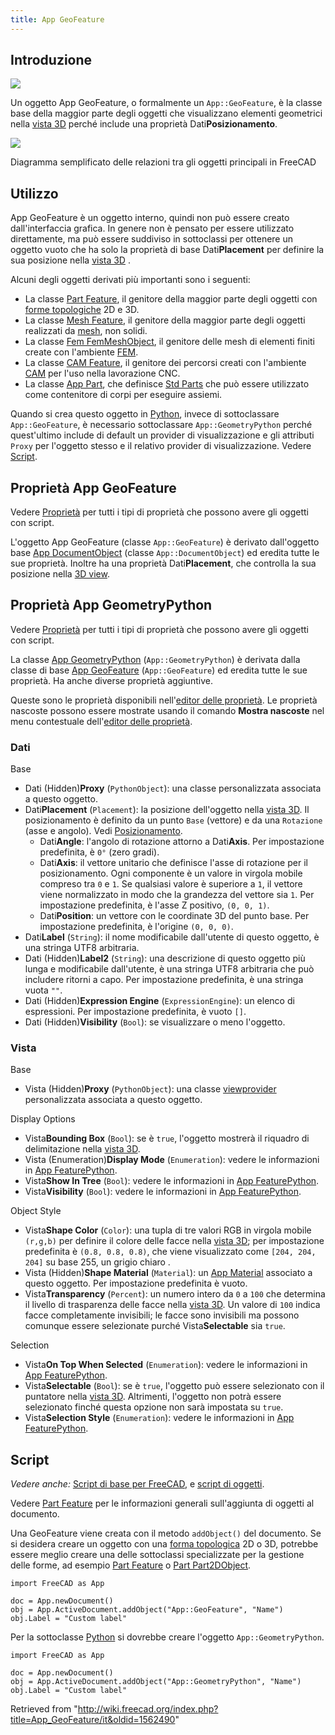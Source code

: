 ```yaml
---
title: App GeoFeature
---
```

## Introduzione

![](/images/Feature.svg)

Un oggetto App GeoFeature, o formalmente un `App::GeoFeature`, è la classe base della maggior parte degli oggetti che visualizzano elementi geometrici nella [vista 3D](/3D_view/it "3D view/it") perché include una proprietà Dati**Posizionamento**.

![](/images/FreeCAD_core_objects.svg)

Diagramma semplificato delle relazioni tra gli oggetti principali in FreeCAD

## Utilizzo

App GeoFeature è un oggetto interno, quindi non può essere creato dall'interfaccia grafica. In genere non è pensato per essere utilizzato direttamente, ma può essere suddiviso in sottoclassi per ottenere un oggetto vuoto che ha solo la proprietà di base Dati**Placement** per definire la sua posizione nella [vista 3D](/3D_view/it "3D view/it") .

Alcuni degli oggetti derivati più importanti sono i seguenti:

* La classe [Part Feature](/Part_Feature/it "Part Feature/it"), il genitore della maggior parte degli oggetti con [forme topologiche](/Part_TopoShape/it "Part TopoShape/it") 2D e 3D.
* La classe [Mesh Feature](/Mesh_Feature/it "Mesh Feature/it"), il genitore della maggior parte degli oggetti realizzati da [mesh](/Mesh_MeshObject/it "Mesh MeshObject/it"), non solidi.
* La classe [Fem FemMeshObject](/FEM_Mesh/it "FEM Mesh/it"), il genitore delle mesh di elementi finiti create con l'ambiente [FEM](/FEM_Workbench/it "FEM Workbench/it").
* La classe [CAM Feature](/index.php?title=CAM_Feature/it&action=edit&redlink=1 "CAM Feature/it (page does not exist)"), il genitore dei percorsi creati con l'ambiente [CAM](/CAM_Workbench/it "CAM Workbench/it") per l'uso nella lavorazione CNC.
* La classe [App Part](/App_Part/it "App Part/it"), che definisce [Std Parts](/Std_Part/it "Std Part/it") che può essere utilizzato come contenitore di corpi per eseguire assiemi.

Quando si crea questo oggetto in [Python](/Python/it "Python/it"), invece di sottoclassare `App::GeoFeature`, è necessario sottoclassare `App::GeometryPython` perché quest'ultimo include di default un provider di visualizzazione e gli attributi `Proxy` per l'oggetto stesso e il relativo provider di visualizzazione. Vedere [Script](#Script).

## Proprietà App GeoFeature

Vedere [Proprietà](/Property/it "Property/it") per tutti i tipi di proprietà che possono avere gli oggetti con script.

L'oggetto App GeoFeature (classe `App::GeoFeature`) è derivato dall'oggetto base [App DocumentObject](/App_DocumentObject/it "App DocumentObject/it") (classe `App::DocumentObject`) ed eredita tutte le sue proprietà. Inoltre ha una proprietà Dati**Placement**, che controlla la sua posizione nella [3D view](/3D_view "3D view").

## Proprietà App GeometryPython

Vedere [Proprietà](/Property/it "Property/it") per tutti i tipi di proprietà che possono avere gli oggetti con script.

La classe [App GeometryPython](/App_GeoFeature "App GeoFeature") (`App::GeometryPython`) è derivata dalla classe di base [App GeoFeature](/App_GeoFeature "App GeoFeature") (`App::GeoFeature`) ed eredita tutte le sue proprietà. Ha anche diverse proprietà aggiuntive.

Queste sono le proprietà disponibili nell'[editor delle proprietà](/Property_editor/it "Property editor/it"). Le proprietà nascoste possono essere mostrate usando il comando **Mostra nascoste** nel menu contestuale dell'[editor delle proprietà](/Property_editor/it "Property editor/it").

### Dati

Base

* Dati (Hidden)**Proxy** (`PythonObject`): una classe personalizzata associata a questo oggetto.
* Dati**Placement** (`Placement`): la posizione dell'oggetto nella [vista 3D](/3D_view/it "3D view/it"). Il posizionamento è definito da un punto `Base` (vettore) e da una `Rotazione` (asse e angolo). Vedi [Posizionamento](/Placement/it "Placement/it").
  + Dati**Angle**: l'angolo di rotazione attorno a Dati**Axis**. Per impostazione predefinita, è `0°` (zero gradi).
  + Dati**Axis**: il vettore unitario che definisce l'asse di rotazione per il posizionamento. Ogni componente è un valore in virgola mobile compreso tra `0` e `1`. Se qualsiasi valore è superiore a `1`, il vettore viene normalizzato in modo che la grandezza del vettore sia `1`. Per impostazione predefinita, è l'asse Z positivo, `(0, 0, 1)`.
  + Dati**Position**: un vettore con le coordinate 3D del punto base. Per impostazione predefinita, è l'origine `(0, 0, 0)`.
* Dati**Label** (`String`): il nome modificabile dall'utente di questo oggetto, è una stringa UTF8 arbitraria.
* Dati (Hidden)**Label2** (`String`): una descrizione di questo oggetto più lunga e modificabile dall'utente, è una stringa UTF8 arbitraria che può includere ritorni a capo. Per impostazione predefinita, è una stringa vuota `""`.
* Dati (Hidden)**Expression Engine** (`ExpressionEngine`): un elenco di espressioni. Per impostazione predefinita, è vuoto `[]`.
* Dati (Hidden)**Visibility** (`Bool`): se visualizzare o meno l'oggetto.

### Vista

Base

* Vista (Hidden)**Proxy** (`PythonObject`): una classe [viewprovider](/Viewprovider/it "Viewprovider/it") personalizzata associata a questo oggetto.

Display Options

* Vista**Bounding Box** (`Bool`): se è `true`, l'oggetto mostrerà il riquadro di delimitazione nella [vista 3D](/3D_view/it "3D view/it").
* Vista (Enumeration)**Display Mode** (`Enumeration`): vedere le informazioni in [App FeaturePython](/App_FeaturePython/it "App FeaturePython/it").
* Vista**Show In Tree** (`Bool`): vedere le informazioni in [App FeaturePython](/App_FeaturePython/it "App FeaturePython/it").
* Vista**Visibility** (`Bool`): vedere le informazioni in [App FeaturePython](/App_FeaturePython/it "App FeaturePython/it").

Object Style

* Vista**Shape Color** (`Color`): una tupla di tre valori RGB in virgola mobile `(r,g,b)` per definire il colore delle facce nella [vista 3D](/3D_view/it "3D view/it"); per impostazione predefinita è `(0.8, 0.8, 0.8)`, che viene visualizzato come `[204, 204, 204]` su base 255, un  grigio chiaro .
* Vista (Hidden)**Shape Material** (`Material`): un [App Material](/index.php?title=App_Material/it&action=edit&redlink=1 "App Material/it (page does not exist)") associato a questo oggetto. Per impostazione predefinita è vuoto.
* Vista**Transparency** (`Percent`): un numero intero da `0` a `100` che determina il livello di trasparenza delle facce nella [vista 3D](/3D_view/it "3D view/it"). Un valore di `100` indica facce completamente invisibili; le facce sono invisibili ma possono comunque essere selezionate purché Vista**Selectable** sia `true`.

Selection

* Vista**On Top When Selected** (`Enumeration`): vedere le informazioni in [App FeaturePython](/App_FeaturePython/it "App FeaturePython/it").
* Vista**Selectable** (`Bool`): se è `true`, l'oggetto può essere selezionato con il puntatore nella [vista 3D](/3D_view/it "3D view/it"). Altrimenti, l'oggetto non potrà essere selezionato finché questa opzione non sarà impostata su `true`.
* Vista**Selection Style** (`Enumeration`): vedere le informazioni in [App FeaturePython](/App_FeaturePython/it "App FeaturePython/it").

## Script

*Vedere anche:* [Script di base per FreeCAD](/FreeCAD_Scripting_Basics/it "FreeCAD Scripting Basics/it"), e [script di oggetti](/Scripted_objects/it "Scripted objects/it").

Vedere [Part Feature](/Part_Feature/it "Part Feature/it") per le informazioni generali sull'aggiunta di oggetti al documento.

Una GeoFeature viene creata con il metodo `addObject()` del documento. Se si desidera creare un oggetto con una [forma topologica](/Part_TopoShape/it "Part TopoShape/it") 2D o 3D, potrebbe essere meglio creare una delle sottoclassi specializzate per la gestione delle forme, ad esempio [Part Feature](/Part_Feature/it "Part Feature/it") o [Part Part2DObject](/Part_Part2DObject/it "Part Part2DObject/it").

```
import FreeCAD as App

doc = App.newDocument()
obj = App.ActiveDocument.addObject("App::GeoFeature", "Name")
obj.Label = "Custom label"

```

Per la sottoclasse [Python](/Python/it "Python/it") si dovrebbe creare l'oggetto `App::GeometryPython`.

```
import FreeCAD as App

doc = App.newDocument()
obj = App.ActiveDocument.addObject("App::GeometryPython", "Name")
obj.Label = "Custom label"

```

Retrieved from "<http://wiki.freecad.org/index.php?title=App_GeoFeature/it&oldid=1562490>"